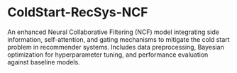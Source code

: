 # ColdStart-RecSys-NCF
An enhanced Neural Collaborative Filtering (NCF) model integrating side information, self-attention, and gating mechanisms to mitigate the cold start problem in recommender systems. Includes data preprocessing, Bayesian optimization for hyperparameter tuning, and performance evaluation against baseline models.
